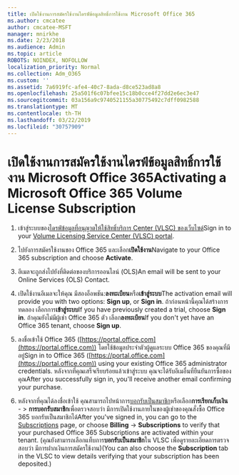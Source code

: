 ```yaml
---
title: เปิดใช้งานการสมัครใช้งานไดรฟ์ข้อมูลสิทธิ์การใช้งาน Microsoft Office 365
ms.author: cmcatee
author: cmcatee-MSFT
manager: mnirkhe
ms.date: 2/23/2018
ms.audience: Admin
ms.topic: article
ROBOTS: NOINDEX, NOFOLLOW
localization_priority: Normal
ms.collection: Adm_O365
ms.custom: ''
ms.assetid: 7a6919fc-afe4-40c7-8ada-d8ce523ad8a8
ms.openlocfilehash: 25a501f6c07bfee15c18b0cce4f27dd2e6ec3e47
ms.sourcegitcommit: 03a156a9c9740521155a30775492c7dff0982588
ms.translationtype: MT
ms.contentlocale: th-TH
ms.lasthandoff: 03/22/2019
ms.locfileid: "30757909"
---
```

# <a name="activating-a-microsoft-office-365-volume-license-subscription"></a><span data-ttu-id="1240d-102">เปิดใช้งานการสมัครใช้งานไดรฟ์ข้อมูลสิทธิ์การใช้งาน Microsoft Office 365</span><span class="sxs-lookup"><span data-stu-id="1240d-102">Activating a Microsoft Office 365 Volume License Subscription</span></span>

1. <span data-ttu-id="1240d-103">เข้าสู่ระบบของ[ไดรฟ์ข้อมูลที่อนุญาตให้ใช้สิทธิ์บริการ Center (VLSC) ของเว็บไซต์](http://go.microsoft.com/fwlink/p/?LinkId=329762)</span><span class="sxs-lookup"><span data-stu-id="1240d-103">Sign in to your [Volume Licensing Service Center (VLSC) portal](http://go.microsoft.com/fwlink/p/?LinkId=329762).</span></span>
    
2. <span data-ttu-id="1240d-104">ไปยังการสมัครใช้งานของ Office 365 และเลือก**เปิดใช้งาน**</span><span class="sxs-lookup"><span data-stu-id="1240d-104">Navigate to your Office 365 subscription and choose **Activate**.</span></span>
    
3. <span data-ttu-id="1240d-105">อีเมลจะถูกส่งไปยังที่ติดต่อของบริการออนไลน์ (OLS)</span><span class="sxs-lookup"><span data-stu-id="1240d-105">An email will be sent to your Online Services (OLS) Contact.</span></span>
    
4. <span data-ttu-id="1240d-106">เปิดใช้งานอีเมลจะให้คุณ มีสองอ็อพชัน:**ลงทะเบียน**หรือ**เข้าสู่ระบบ**</span><span class="sxs-lookup"><span data-stu-id="1240d-106">The activation email will provide you with two options: **Sign up**, or **Sign in**.</span></span> <span data-ttu-id="1240d-107">ถ้าก่อนหน้านี้คุณได้สร้างการทดลอง เลือกการ**เข้าสู่ระบบ**</span><span class="sxs-lookup"><span data-stu-id="1240d-107">If you have previously created a trial, choose **Sign in**.</span></span> <span data-ttu-id="1240d-108">ถ้าคุณยังไม่มีผู้เช่า Office 365 ตัว เลือก**ลงทะเบียน**</span><span class="sxs-lookup"><span data-stu-id="1240d-108">If you don't yet have an Office 365 tenant, choose **Sign up**.</span></span>
    
5. <span data-ttu-id="1240d-109">ลงชื่อเข้าใช้ Office 365 ([https://portal.office.com](https://portal.office.com)) โดยใช้ข้อมูลประจำตัวผู้ดูแลระบบ Office 365 ของคุณที่มีอยู่</span><span class="sxs-lookup"><span data-stu-id="1240d-109">Sign in to Office 365 ([https://portal.office.com](https://portal.office.com)) using your existing Office 365 administrator credentials.</span></span> <span data-ttu-id="1240d-110">หลังจากที่คุณเสร็จเรียบร้อยแล้วเข้าสู่ระบบ คุณจะได้รับอีเมอื่นที่ยืนยันการซื้อของคุณ</span><span class="sxs-lookup"><span data-stu-id="1240d-110">After you successfully sign in, you'll receive another email confirming your purchase.</span></span>
    
6. <span data-ttu-id="1240d-111">หลังจากที่คุณได้ลงชื่อเข้าใช้ คุณสามารถไปหน้าการ[บอกรับเป็นสมาชิก](https://go.microsoft.com/fwlink/p/?linkid=842054)หรือเลือก**การเรียกเก็บเงิน** - \> **การบอกรับสมาชิก**เพื่อตรวจสอบว่า มีการเปิดใช้งานภายในของผู้เช่าของคุณสั่งซื้อ Office 365 บอกรับเป็นสมาชิกได้</span><span class="sxs-lookup"><span data-stu-id="1240d-111">After you've signed in, you can go to the [Subscriptions](https://go.microsoft.com/fwlink/p/?linkid=842054) page, or choose **Billing** -\> **Subscriptions** to verify that your purchased Office 365 Subscriptions are activated within your tenant.</span></span> <span data-ttu-id="1240d-112">(คุณยังสามารถเลือกแท็บการ**บอกรับเป็นสมาชิก**ใน VLSC เพื่อดูรายละเอียดการตรวจสอบว่า มีการฝากเงินการสมัครใช้งาน)</span><span class="sxs-lookup"><span data-stu-id="1240d-112">(You can also choose the **Subscription** tab in the VLSC to view details verifying that your subscription has been deposited.)</span></span> 
    

